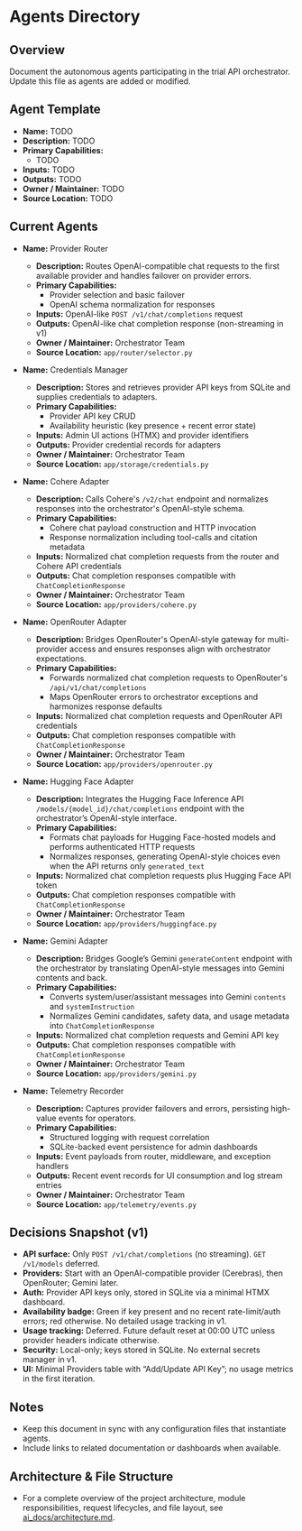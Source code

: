 # Agents Directory

## Overview
Document the autonomous agents participating in the trial API orchestrator. Update this file as agents are added or modified.

## Agent Template
- **Name:** TODO
- **Description:** TODO
- **Primary Capabilities:**
  - TODO
- **Inputs:** TODO
- **Outputs:** TODO
- **Owner / Maintainer:** TODO
- **Source Location:** TODO

## Current Agents

- **Name:** Provider Router
  - **Description:** Routes OpenAI-compatible chat requests to the first available provider and handles failover on provider errors.
  - **Primary Capabilities:**
    - Provider selection and basic failover
    - OpenAI schema normalization for responses
  - **Inputs:** OpenAI-like `POST /v1/chat/completions` request
  - **Outputs:** OpenAI-like chat completion response (non-streaming in v1)
  - **Owner / Maintainer:** Orchestrator Team
  - **Source Location:** `app/router/selector.py`

- **Name:** Credentials Manager
  - **Description:** Stores and retrieves provider API keys from SQLite and supplies credentials to adapters.
  - **Primary Capabilities:**
    - Provider API key CRUD
    - Availability heuristic (key presence + recent error state)
  - **Inputs:** Admin UI actions (HTMX) and provider identifiers
  - **Outputs:** Provider credential records for adapters
  - **Owner / Maintainer:** Orchestrator Team
  - **Source Location:** `app/storage/credentials.py`

- **Name:** Cohere Adapter
  - **Description:** Calls Cohere's `/v2/chat` endpoint and normalizes responses into the orchestrator's OpenAI-style schema.
  - **Primary Capabilities:**
    - Cohere chat payload construction and HTTP invocation
    - Response normalization including tool-calls and citation metadata
  - **Inputs:** Normalized chat completion requests from the router and Cohere API credentials
  - **Outputs:** Chat completion responses compatible with `ChatCompletionResponse`
  - **Owner / Maintainer:** Orchestrator Team
  - **Source Location:** `app/providers/cohere.py`

- **Name:** OpenRouter Adapter
  - **Description:** Bridges OpenRouter's OpenAI-style gateway for multi-provider access and ensures responses align with orchestrator expectations.
  - **Primary Capabilities:**
    - Forwards normalized chat completion requests to OpenRouter's `/api/v1/chat/completions`
    - Maps OpenRouter errors to orchestrator exceptions and harmonizes response defaults
  - **Inputs:** Normalized chat completion requests and OpenRouter API credentials
  - **Outputs:** Chat completion responses compatible with `ChatCompletionResponse`
  - **Owner / Maintainer:** Orchestrator Team
  - **Source Location:** `app/providers/openrouter.py`

- **Name:** Hugging Face Adapter
  - **Description:** Integrates the Hugging Face Inference API `/models/{model_id}/chat/completions` endpoint with the orchestrator’s OpenAI-style interface.
  - **Primary Capabilities:**
    - Formats chat payloads for Hugging Face-hosted models and performs authenticated HTTP requests
    - Normalizes responses, generating OpenAI-style choices even when the API returns only `generated_text`
  - **Inputs:** Normalized chat completion requests plus Hugging Face API token
  - **Outputs:** Chat completion responses compatible with `ChatCompletionResponse`
  - **Owner / Maintainer:** Orchestrator Team
  - **Source Location:** `app/providers/huggingface.py`

- **Name:** Gemini Adapter
  - **Description:** Bridges Google’s Gemini `generateContent` endpoint with the orchestrator by translating OpenAI-style messages into Gemini contents and back.
  - **Primary Capabilities:**
    - Converts system/user/assistant messages into Gemini `contents` and `systemInstruction`
    - Normalizes Gemini candidates, safety data, and usage metadata into `ChatCompletionResponse`
  - **Inputs:** Normalized chat completion requests and Gemini API key
  - **Outputs:** Chat completion responses compatible with `ChatCompletionResponse`
  - **Owner / Maintainer:** Orchestrator Team
  - **Source Location:** `app/providers/gemini.py`

- **Name:** Telemetry Recorder
  - **Description:** Captures provider failovers and errors, persisting high-value events for operators.
  - **Primary Capabilities:**
    - Structured logging with request correlation
    - SQLite-backed event persistence for admin dashboards
  - **Inputs:** Event payloads from router, middleware, and exception handlers
  - **Outputs:** Recent event records for UI consumption and log stream entries
  - **Owner / Maintainer:** Orchestrator Team
  - **Source Location:** `app/telemetry/events.py`

## Decisions Snapshot (v1)
- **API surface:** Only `POST /v1/chat/completions` (no streaming). `GET /v1/models` deferred.
- **Providers:** Start with an OpenAI-compatible provider (Cerebras), then OpenRouter; Gemini later.
- **Auth:** Provider API keys only, stored in SQLite via a minimal HTMX dashboard.
- **Availability badge:** Green if key present and no recent rate-limit/auth errors; red otherwise. No detailed usage tracking in v1.
- **Usage tracking:** Deferred. Future default reset at 00:00 UTC unless provider headers indicate otherwise.
- **Security:** Local-only; keys stored in SQLite. No external secrets manager in v1.
- **UI:** Minimal Providers table with “Add/Update API Key”; no usage metrics in the first iteration.

## Notes
- Keep this document in sync with any configuration files that instantiate agents.
- Include links to related documentation or dashboards when available.

## Architecture & File Structure
- For a complete overview of the project architecture, module responsibilities, request lifecycles, and file layout, see [ai_docs/architecture.md](ai_docs/architecture.md).
